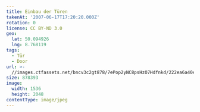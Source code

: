```yaml
---
title: Einbau der Türen
takenAt: '2007-06-17T17:20:20.000Z'
rotation: 0
license: CC BY-ND 3.0
geo:
  lat: 50.094926
  lng: 8.768119
tags:
  - Tür
  - Door
url: >-
  //images.ctfassets.net/bncv3c2gt878/7ePop2yNC8psHzO7Hdfnkd/222ea6a40e7c9678559a077cd9249cb6/einbau-der-tren_4505168380_o
size: 878393
image:
  width: 1536
  height: 2048
contentType: image/jpeg
---
```


